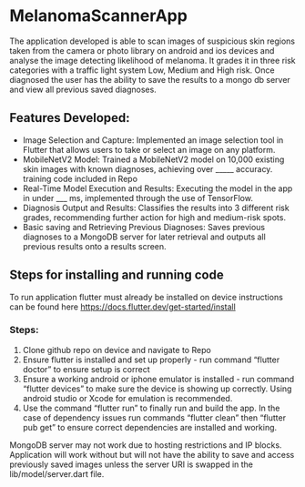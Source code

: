 # MelanomaScannerApp
 
The application developed is able to scan images of suspicious skin regions taken from the camera or photo library on android and ios devices and analyse the image detecting likelihood of melanoma. It grades it in three risk categories with a traffic light system Low, Medium and High risk. Once diagnosed the user has the ability to save the results to a mongo db server and view all previous saved diagnoses.

## Features Developed:
- Image Selection and Capture:
Implemented an image selection tool in Flutter that allows users to take or select an image on any platform.
- MobileNetV2 Model:
Trained a MobileNetV2 model on 10,000 existing skin images with known diagnoses, achieving over _____ accuracy. training code included in Repo
- Real-Time Model Execution and Results:
Executing the model in the app in under ___ ms, implemented through the use of TensorFlow.
- Diagnosis Output and Results:
Classifies the results into 3 different risk grades, recommending further action for high and medium-risk spots.
- Basic saving and Retrieving Previous Diagnoses:
Saves previous diagnoses to a MongoDB server for later retrieval and outputs all previous results onto a results screen.


## Steps for installing and running code 

To run application flutter must already be installed on device instructions can be found here https://docs.flutter.dev/get-started/install

### Steps:
1. Clone github repo on device and navigate to Repo
2. Ensure flutter is installed and set up properly - run command “flutter doctor” to ensure setup is correct
3. Ensure a working android or iphone emulator is installed - run command “flutter devices” to make sure the device is showing up correctly. Using android studio or Xcode for emulation is recommended.
4. Use the command “flutter run” to finally run and build the app. In the case of dependency issues run commands “flutter clean” then “flutter pub get” to ensure correct dependencies are installed and working.

MongoDB server may not work due to hosting restrictions and IP blocks. Application will work without but will not have the ability to save and access previously saved images unless the server URI is swapped in the lib/model/server.dart file.
